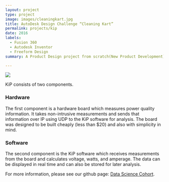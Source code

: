 ```yaml
---
layout: project
type: project
image: images/cleaningkart.jpg
title: AutoDesk Design Challenge “Cleaning Kart”
permalink: projects/kip
date: 2016
labels:
  - Fusion 360
  - Autodesk Inventor
  - Freeform Design
summary: A Product Design project from scratch(New Product Development)

---
```


<img class="ui image" src="{{ site.baseurl }}/images/cleaningkart.jpg">

KiP consists of two components.

### Hardware
The first component is a hardware board which measures power quality information. It takes non-intrusive measurements
and sends that information over IP using UDP to the KiP software for analysis. The board was designed to be built
cheaply (less than $20) and also with simplicity in mind.

### Software
The second component is the KiP software which receives measurements from the board and calculates voltage,
watts, and amperage. The data can be displayed in real time and can also be stored for later analysis.

For more information, please see our github page: <a href="https://github.com/ManthanND/Hamoye_Stage_D">
<i class="large github icon "></i>Data Science Cohort</a>.


